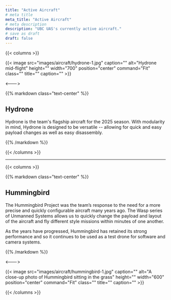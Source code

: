 ```yaml
---
title: "Active Aircraft"
# meta title
meta_title: "Active Aircraft"
# meta description
description: "UBC UAS's currently active aircraft."
# save as draft
draft: false
---
```


{{< columns >}}

{{< image src="images/aircraft/hydrone-1.jpg" caption="" alt="Hydrone mid-flight" height="" width="700" position="center" command="Fit" class="" title="" caption="" >}}

<--->

{{% markdown class="text-center" %}}

## Hydrone

Hydrone is the team's flagship aircraft for the 2025 season. With modularity in mind, Hydrone is designed to be versatile -- allowing for quick and easy payload changes as well as easy disassembly.

{{% /markdown %}}

{{< /columns >}}

<hr>

{{< columns >}}

{{% markdown class="text-center" %}}

## Hummingbird

The Hummingbird Project was the team’s response to the need for a more precise and quickly configurable aircraft many years ago. The Wasp series of Unmanned Systems allows us to quickly change the payload and layout of the aircraft and fly different style missions within minutes of one another.

As the years have progressed, Hummingbird has retained its strong performance and so it continues to be used as a test drone for software and camera systems.

{{% /markdown %}}

<--->

{{< image src="images/aircraft/hummingbird-1.jpg" caption="" alt="A close-up photo of Hummingbird sitting in the grass" height="" width="600" position="center" command="Fit" class="" title="" caption="" >}}

{{< /columns >}}
